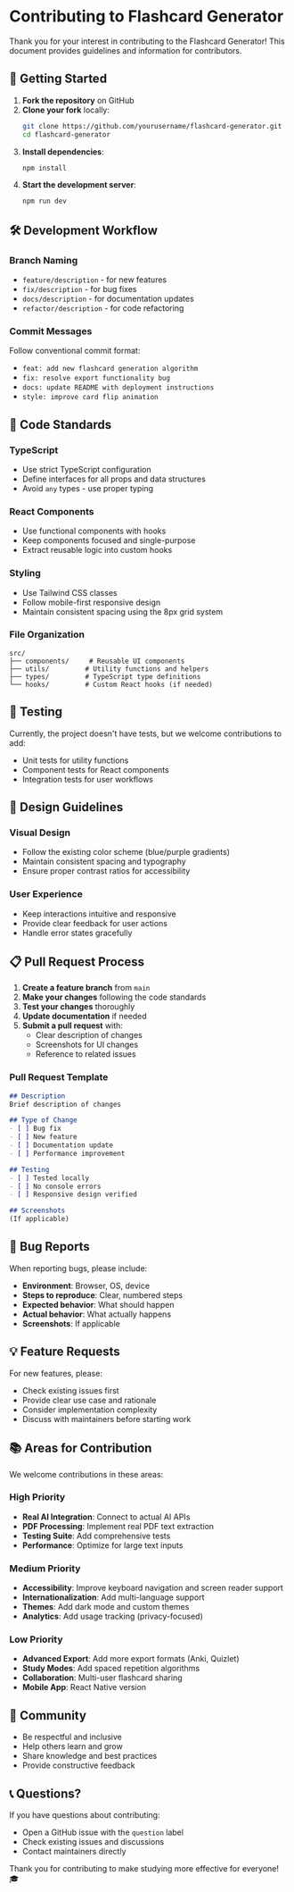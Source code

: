 # Contributing to Flashcard Generator

Thank you for your interest in contributing to the Flashcard Generator! This document provides guidelines and information for contributors.

## 🚀 Getting Started

1. **Fork the repository** on GitHub
2. **Clone your fork** locally:
   ```bash
   git clone https://github.com/yourusername/flashcard-generator.git
   cd flashcard-generator
   ```
3. **Install dependencies**:
   ```bash
   npm install
   ```
4. **Start the development server**:
   ```bash
   npm run dev
   ```

## 🛠️ Development Workflow

### Branch Naming
- `feature/description` - for new features
- `fix/description` - for bug fixes
- `docs/description` - for documentation updates
- `refactor/description` - for code refactoring

### Commit Messages
Follow conventional commit format:
- `feat: add new flashcard generation algorithm`
- `fix: resolve export functionality bug`
- `docs: update README with deployment instructions`
- `style: improve card flip animation`

## 📝 Code Standards

### TypeScript
- Use strict TypeScript configuration
- Define interfaces for all props and data structures
- Avoid `any` types - use proper typing

### React Components
- Use functional components with hooks
- Keep components focused and single-purpose
- Extract reusable logic into custom hooks

### Styling
- Use Tailwind CSS classes
- Follow mobile-first responsive design
- Maintain consistent spacing using the 8px grid system

### File Organization
```
src/
├── components/     # Reusable UI components
├── utils/         # Utility functions and helpers
├── types/         # TypeScript type definitions
└── hooks/         # Custom React hooks (if needed)
```

## 🧪 Testing

Currently, the project doesn't have tests, but we welcome contributions to add:
- Unit tests for utility functions
- Component tests for React components
- Integration tests for user workflows

## 🎨 Design Guidelines

### Visual Design
- Follow the existing color scheme (blue/purple gradients)
- Maintain consistent spacing and typography
- Ensure proper contrast ratios for accessibility

### User Experience
- Keep interactions intuitive and responsive
- Provide clear feedback for user actions
- Handle error states gracefully

## 📋 Pull Request Process

1. **Create a feature branch** from `main`
2. **Make your changes** following the code standards
3. **Test your changes** thoroughly
4. **Update documentation** if needed
5. **Submit a pull request** with:
   - Clear description of changes
   - Screenshots for UI changes
   - Reference to related issues

### Pull Request Template
```markdown
## Description
Brief description of changes

## Type of Change
- [ ] Bug fix
- [ ] New feature
- [ ] Documentation update
- [ ] Performance improvement

## Testing
- [ ] Tested locally
- [ ] No console errors
- [ ] Responsive design verified

## Screenshots
(If applicable)
```

## 🐛 Bug Reports

When reporting bugs, please include:
- **Environment**: Browser, OS, device
- **Steps to reproduce**: Clear, numbered steps
- **Expected behavior**: What should happen
- **Actual behavior**: What actually happens
- **Screenshots**: If applicable

## 💡 Feature Requests

For new features, please:
- Check existing issues first
- Provide clear use case and rationale
- Consider implementation complexity
- Discuss with maintainers before starting work

## 📚 Areas for Contribution

We welcome contributions in these areas:

### High Priority
- **Real AI Integration**: Connect to actual AI APIs
- **PDF Processing**: Implement real PDF text extraction
- **Testing Suite**: Add comprehensive tests
- **Performance**: Optimize for large text inputs

### Medium Priority
- **Accessibility**: Improve keyboard navigation and screen reader support
- **Internationalization**: Add multi-language support
- **Themes**: Add dark mode and custom themes
- **Analytics**: Add usage tracking (privacy-focused)

### Low Priority
- **Advanced Export**: Add more export formats (Anki, Quizlet)
- **Study Modes**: Add spaced repetition algorithms
- **Collaboration**: Multi-user flashcard sharing
- **Mobile App**: React Native version

## 🤝 Community

- Be respectful and inclusive
- Help others learn and grow
- Share knowledge and best practices
- Provide constructive feedback

## 📞 Questions?

If you have questions about contributing:
- Open a GitHub issue with the `question` label
- Check existing issues and discussions
- Contact maintainers directly

Thank you for contributing to make studying more effective for everyone! 🎓